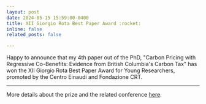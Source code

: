 ```yaml
---
layout: post
date: 2024-05-15 15:59:00-0400
title: XII Giorgio Rota Best Paper Award :rocket:
inline: false
related_posts: false

---
```


Happy to announce that my 4th paper out of the PhD, "Carbon Pricing with Regressive Co-Benefits: Evidence from British Columbia's Carbon Tax" has won the XII Giorgio Rota Best Paper Award for Young Researchers, promoted by the Centro Einaudi and Fondazione CRT.

---

More details about the prize and the related conference [here](https://www.centroeinaudi.it/notizie-in-evidenza/7070-climate-economics-and-its-knowledge-the-conference-2.html).